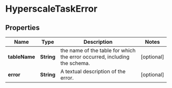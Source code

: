 

# HyperscaleTaskError


## Properties

| Name | Type | Description | Notes |
|------------ | ------------- | ------------- | -------------|
|**tableName** | **String** | the name of the table for which the error occurred, including the schema. |  [optional] |
|**error** | **String** | A textual description of the error. |  [optional] |




